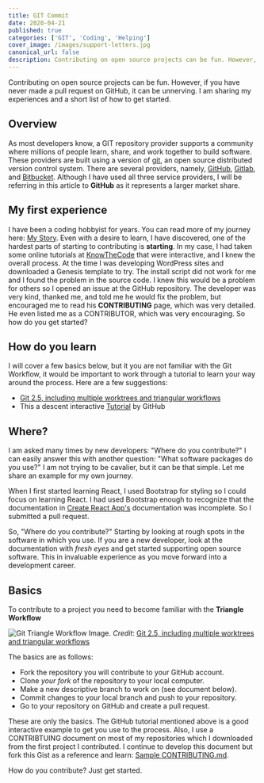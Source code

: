 ```yaml
---
title: GIT Commit
date: 2020-04-21
published: true
categories: ['GIT', 'Coding', 'Helping']
cover_image: /images/support-letters.jpg
canonical_url: false
description: Contributing on open source projects can be fun. However, if you have never made a pull request on GitHub, it can be unnerving. I am sharing my experiences and a short list of how to get started.
---
```

Contributing on open source projects can be fun. However, if you have never made a pull request on GitHub, it can be unnerving. I am sharing my experiences and a short list of how to get started.

## Overview
As most developers know, a GIT repository provider supports a community where millions of people learn, share, and work together to build software. These providers are built using a version of [git][GIT], an open source distributed version control system. There are several providers, namely, [GitHub][GITHUB], [Gitlab][GITLAB], and [Bitbucket][BIT]. Although I have used all three service providers, I will be referring in this article to **GitHub** as it represents a larger market share.

## My first experience
I have been a coding hobbyist for years. You can read more of my journey here: [My Story][PASSION]. Even with a desire to learn, I have discovered, one of the hardest parts of starting to contributing is **starting**. In my case, I had taken some online tutorials at [KnowTheCode][KTC] that were interactive, and I knew the overall process. At the time I was developing WordPress sites and downloaded a Genesis template to try. The install script did not work for me and I found the problem in the source code. I knew this would be a problem for others so I opened an issue at the GitHub repository. The developer was very kind, thanked me, and told me he would fix the problem, but encouraged me to read his **CONTRIBUTING** page, which was very detailed. He even listed me as a CONTRIBUTOR, which was very encouraging. So how do you get started?

## How do you learn
I will cover a few basics below, but it you are not familiar with the Git Workflow, it would be important to work through a tutorial to learn your way around the process. Here are a few suggestions:
- [Git 2.5, including multiple worktrees and triangular workflows][WORKFLOW]
- This a descent interactive [Tutorial][TUTORIAL] by GitHub

## Where?
I am asked many times by new developers: "Where do you contribute?" I can easily answer this with another question: "What software packages do you use?" I am not trying to be cavalier, but it can be that simple. Let me share an example for my own journey.

When I first started learning React, I used Bootstrap for styling so I could focus on learning React. I had used Bootstrap enough to recognize that the documentation in [Create React App's][CRA] documentation was incomplete. So I submitted a pull request.

So, "Where do you contribute?" Starting by looking at rough spots in the software in which you use. If you are a new developer, look at the documentation with *fresh eyes* and get started supporting open source software. This in invaluable experience as you move forward into a development career.

## Basics
To contribute to a project you need to become familiar with the **Triangle Workflow**

![Git Triangle Workflow Image.](./images/triangle-workflow.png)
*Credit*: [Git 2.5, including multiple worktrees and triangular workflows][WORKFLOW]

The basics are as follows:
- Fork the repository you will contribute to your GitHub account.
- Clone *your fork* of the repository to your local computer.
- Make a new descriptive branch to work on (see document below).
- Commit changes to your local branch and push to your repository.
- Go to your repository on GitHub and create a pull request.

These are only the basics. The GitHub tutorial mentioned above is a good interactive example to get you use to the process. Also, I use a CONTRIBTUING document on most of my repositories which I downloaded from the first project I contributed. I continue to develop this document but fork this Gist as a reference and learn: [Sample CONTRIBUTING.md][CONTRIBUTING].

How do you contribute? Just get started.

[GIT]: https://git-scm.com/
[GITHUB]: https://github.com
[GITLAB]: https://gitlab.com
[BIT]: https://bitbucket.com
[PASSION]: ./passionate-journey.md
[KTC]: https://knowthecode.io/
[WORKFLOW]: https://github.blog/2015-07-29-git-2-5-including-multiple-worktrees-and-triangular-workflows/
[TUTORIAL]: https://firstcontributions.github.io/
[CRA]: https://create-react-app.dev/docs/adding-bootstrap/#using-a-custom-theme
[CONTRIBUTING]: https://gist.github.com/eclectic-coding/5815b6823991c2bf9b497da43897e061
